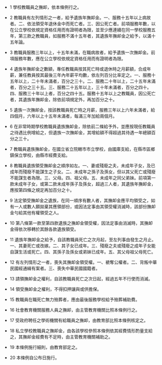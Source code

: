 * 1 學校教職員之撫卹，依本條例行之。

* 2 教職員有左列情形之一者，給予遺族年撫卹金。一、服務十五年以上病故者。二、依法領受年退休金中而死亡者。三、因公死亡者。前項服務年數，以在公立學校依規定資格任用而有證明者為限，並至少應連續在同一學校服務五年，第三款之教職員，如服務不滿十五年者，其遺族年撫卹金之給予，以滿十五年論。

* 3 教職員服務三年以上，十五年未滿，在職病故者，給予遺族一次撫卹金。前項服務年數，應在公立學校依規定資格任用而有證明者為限。

* 4 遺族年撫卹金之數額，專任教職員按其死亡時或退休時之月薪額，合成年薪，兼任教員按其最後三年內年薪平均數，依左列百分比率定之。一、服務十五年以上，二十年未滿者，百分之三十。二、服務二十年以上，二十五年未滿者，百分之三十五。三、服務二十五年以上，三十年未滿者，百分之四十。四、服務三十年以上者，百分之四十五。服務十五年以上之教職員，因公死亡者，其遺族年撫卹金，除依前項規定外，再加百分之十。

* 5 遺族一次撫卹金，按該教職員死亡時之月薪，服務三年以上六年未滿者，給四個月，六年以上十五年未滿者，每滿三年加給兩個月。

* 6 在非常時期學校教職員遺族撫卹金，除依前二條給予外，並應按現任教職員之待遇比例增給之，但遺族一次撫卹金，其增給額不得超過其待遇一年總額百分之三十。

* 7 教職員遺族撫卹金，在國立省立院轄市市立學校，由國庫支給，在縣市區鄉鎮保立學校，由縣市經費支給。

* 8 教職員遺族領受撫卹金之順序如左。一、妻或殘廢之夫，未成年子女，及已成年而殘廢不能謀生之子女。二、未成年之孫子及孫女，但以其父死亡或殘廢不能謀生者為限。三、父母。四、祖父母。五、未成年之同父弟妹。前項第一款未成年子女，或第二款未成年孫子及孫女，超過三人者，其遺族年撫卹金，應按第四條之規定再加百分之十。

* 9 法定領受撫卹金之遺族，在同一順序有數人者，其撫卹金應平均領受之，如有一人或數人願拋棄其應領部份，或因法定事由其領受權消滅時，該部份撫卹金勻給其他有權領受之人。

* 10 第八條第一款至第四款遺族之撫卹金領受權，因法定事由消滅時，其撫卹金得依次移轉於其餘各款遺族領受。

* 11 遺族年撫卹金之給予，自該教職員死亡之次月起，至左列事由發生之月止。一、其妻死亡或改嫁。二、其子女已成年。三、殘廢之夫或殘廢之成年子女能自謀生活或死亡。四、其孫子及孫女或弟妹已成年。五、其父母祖父母死亡。

* 12 有左列情形之一者，喪失其撫卹金領受權。一、褫奪公權者。二、背叛中華民國經通緝有案者。三、喪失中華民國國籍者。

* 13 請領撫卹金之權利，自該教職員死亡之次日起，經過五年不行使而消滅。

* 14 領受撫卹金之權利，不得扣押讓與或供擔保。

* 15 教職員在職死亡無力殮葬者，應由最後服務學校給予殮葬補助費。

* 16 社會教育機關服務人員之撫卹，由主管教育機關比照本條例行之。

* 17 受政府聘任之學術機關有給職員之撫卹，由教育部比照本條例核定之。

* 18 私立學校教職員之撫卹金，由各該學校參照本條例依其經費情形酌量支給之，其撫卹金經費有不足時，由主管教育機關補助之。

* 19 本條例施行細則，由教育部定之。

* 20 本條例自公布日施行。

